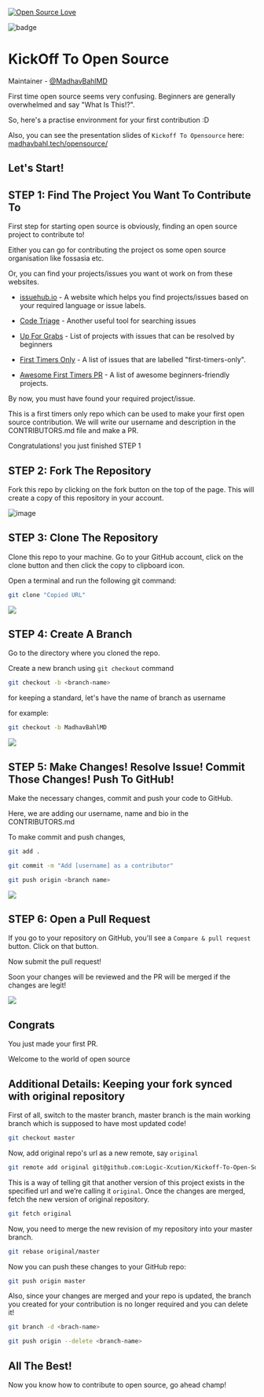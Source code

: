 [![Open Source Love](https://badges.frapsoft.com/os/v1/open-source.svg?v=103)](https://github.com/ellerbrock/open-source-badges/)

![badge](http://img.shields.io/badge/first--timers--only-friendly-blue.svg?style=flat-square)


# KickOff To Open Source

Maintainer - [@MadhavBahlMD](https://github.com/MadhavBahlMD/)

First time open source seems very confusing. Beginners are generally overwhelmed and say "What Is This!?".

So, here's a practise environment for your first contribution :D

Also, you can see the presentation slides of `Kickoff To Opensource` here: [madhavbahl.tech/opensource/](http://madhavbahl.tech/opensource/)

## Let's Start!

## STEP 1: Find The Project You Want To Contribute To

First step for starting open source is obviously, finding an open source project to contribute to!

Either you can go for contributing the project os some open source organisation like fossasia etc.

Or, you can find your projects/issues you want ot work on from these websites.

- [issuehub.io](http://issuehub.io/) - A website which helps you find projects/issues based on your required language or issue labels.

- [Code Triage](https://www.codetriage.com/) - Another useful tool for searching issues

- [Up For Grabs](https://up-for-grabs.net/#/) - List of projects with issues that can be resolved by beginners

- [First Timers Only](https://www.firsttimersonly.com/) - A list of issues that are labelled "first-timers-only".

- [Awesome First Timers PR](https://github.com/MunGell/awesome-for-beginners) - A list of awesome beginners-friendly projects.

By now, you must have found your required project/issue. 

This is a first timers only repo which can be used to make your first open source contribution. We will write our username and description in the CONTRIBUTORS.md file and make a PR.

Congratulations! you just finished STEP 1

## STEP 2: Fork The Repository

Fork this repo by clicking on the fork button on the top of the page. This will create a copy of this repository in your account.

![image](https://user-images.githubusercontent.com/26179770/42131312-1bc9fe4c-7d1d-11e8-873a-be500dfd116e.png)

## STEP 3: Clone The Repository

Clone this repo to your machine. Go to your GitHub account, click on the clone button and then click the copy to clipboard icon.

Open a terminal and run the following git command:

```sh
git clone "Copied URL"
```

<img src="images/clone.gif" />

## STEP 4: Create A Branch 

Go to the directory where you cloned the repo.

Create a new branch using `git checkout` command

```sh
git checkout -b <branch-name>
```

for keeping a standard, let's have the name of branch as username

for example:

```sh
git checkout -b MadhavBahlMD
```

<img src="images/checkout.gif" />


## STEP 5: Make Changes! Resolve Issue! Commit Those Changes! Push To GitHub!

Make the necessary changes, commit and push your code to GitHub.

Here, we are adding our username, name and bio in the CONTRIBUTORS.md

To make commit and push changes,

```sh
git add .

git commit -m "Add [username] as a contributor"

git push origin <branch name>
```

<img src="images/push.gif" />

## STEP 6: Open a Pull Request

If you go to your repository on GitHub, you'll see a `Compare & pull request` button. Click on that button.

Now submit the pull request!

Soon your changes will be reviewed and the PR will be merged if the changes are legit!

<img src="images/PR.gif" />

## Congrats

You just made your first PR.

Welcome to the world of open source

## Additional Details: Keeping your fork synced with original repository

First of all, switch to the master branch, master branch is the main working branch which is supposed to have most updated code!

```sh
git checkout master
```

Now, add original repo's url as a new remote, say `original`

```sh
git remote add original git@github.com:Logic-Xcution/Kickoff-To-Open-Source.git
```

This is a way of telling git that another version of this project exists in the specified url and we’re calling it `original`. Once the changes are merged, fetch the new version of original repository.

```sh
git fetch original
```

Now, you need to merge the new revision of my repository into your master branch.

```sh
git rebase original/master
```

Now you can push these changes to your GitHub repo:

```sh
git push origin master
```

Also, since your changes are merged and your repo is updated, the branch you created for your contribution is no longer required and you can delete it!

```sh
git branch -d <brach-name>
```

```sh
git push origin --delete <branch-name>
```

## All The Best!

Now you know how to contribute to open source, go ahead champ!
